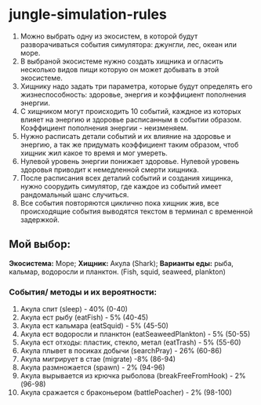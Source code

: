# jungle-simulation-rules

1. Можно выбрать одну из экосистем, в которой будут разворачиваться события симулятора: джунгли, лес, океан или море.
2. В выбраной экосистеме нужно создать хищника и огласить несколько видов пищи которую он может добывать в этой
   экосистеме.
3. Хищнику надо задать три параметра, которые будут определять его жизнеспособность: здоровье, энергия и коэффициент
   пополнения энергии.
4. С хищником могут происходить 10 событий, каждное из которых влияет на энергию и здоровье расписанным в событии
   образом. Коэффициент пополнения энергии - неизменяем.
5. Нужно расписать детали событий и их влияние на здоровье и энергию, а так же придумать коэффициент таким образом, чтоб
   хищник жил какое то время и мог умереть.
6. Нулевой уровень энергии понижает здоровье. Нулевой уровень здоровья приводит к немедленной смерти хищника.
7. После расписания всех деталий событий и создания хищинка, нужно соорудить симулятор, где каждое из событий имеет
   рандомальный шанс случиться.
8. Все события повторяются циклично пока хищник жив, все происходящие события выводятся текстом в терминал с временной
   задержкой.

## Мой выбор:

**Экосистема:** Море;
**Хищник:** Акула (Shark);
**Варианты еды:** рыба, кальмар, водоросли и планктон. (Fish, squid, seaweed, plankton)

### События/ методы и их вероятности:

1. Акула спит (sleep) - 40% (0-40)
2. Акула ест рыбу (eatFish) - 5% (40-45)
3. Акула ест кальмара (eatSquid) - 5% (45-50)
4. Акула ест водоросли и планктон (eatSeaweedPlankton) - 5% (50-55)
5. Акула ест отходы: пластик, стекло, метал (eatTrash) - 5% (55-60)
6. Акула плывет в посиках добычи (searchPray) - 26% (60-86)
7. Акула мигрирует в стае (migrate) -8% (86-94)
8. Акула размножается (spawn) - 2% (94-96)
9. Акула вырывается из крючка рыболова (breakFreeFromHook) - 2%(96-98)
10. Акула сражается с браконьером (battlePoacher) - 2% (98-100)

